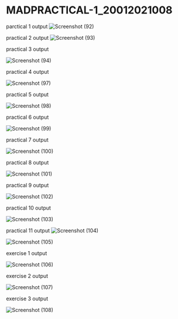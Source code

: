 # MADPRACTICAL-1_20012021008

parctical 1 output
![Screenshot (92)](https://user-images.githubusercontent.com/110705493/183282701-ec6ab6d9-6140-4e56-9e59-db84c84541bf.png)

practical 2 output
![Screenshot (93)](https://user-images.githubusercontent.com/110705493/183282717-32be2027-cd5a-49c7-8612-b05368785450.png)

practical 3 output

![Screenshot (94)](https://user-images.githubusercontent.com/110705493/183283724-10ed1547-0250-4329-9c9d-6258ca771ae0.png)

practical 4 output

![Screenshot (97)](https://user-images.githubusercontent.com/110705493/185951485-3bc9d705-cab0-4a27-9e9f-918551eafbbf.png)

practical 5 output

![Screenshot (98)](https://user-images.githubusercontent.com/110705493/185953732-e7f4ef78-8a37-4598-a991-e354f3167ff4.png)


practical 6 output

![Screenshot (99)](https://user-images.githubusercontent.com/110705493/185956943-1b9afed6-0c35-4532-9aeb-35e9d710a5fa.png)

practical 7 output

![Screenshot (100)](https://user-images.githubusercontent.com/110705493/185958144-d07e00cb-1a1f-4e71-a4e7-f061bf7d7bc6.png)


practical 8 output

![Screenshot (101)](https://user-images.githubusercontent.com/110705493/185959445-a047cf5b-2d14-43ec-8479-507cee8d437a.png)

practical 9 output

![Screenshot (102)](https://user-images.githubusercontent.com/110705493/185960182-ebfab249-eb56-4eee-9233-77828699e224.png)

practical 10 output

![Screenshot (103)](https://user-images.githubusercontent.com/110705493/185964288-8bf1b1d0-1ab6-4137-b7b1-d9b4e4097298.png)

practical 11 output
![Screenshot (104)](https://user-images.githubusercontent.com/110705493/186166808-cad35d35-9456-489a-9f76-f12bf9d3f21e.png)

![Screenshot (105)](https://user-images.githubusercontent.com/110705493/186166776-ff29bc85-85f8-4e45-a1c7-a15a41191612.png)

exercise 1 output

![Screenshot (106)](https://user-images.githubusercontent.com/110705493/186167957-33384975-feb4-4f24-ad3c-e4cbb41fed82.png)

exercise 2 output

![Screenshot (107)](https://user-images.githubusercontent.com/110705493/186168663-a29798ed-37a6-4734-b7f4-72cf09b09009.png)

exercise 3 output

![Screenshot (108)](https://user-images.githubusercontent.com/110705493/186169567-3974d221-0444-4497-8c9b-55e99b9d3722.png)



